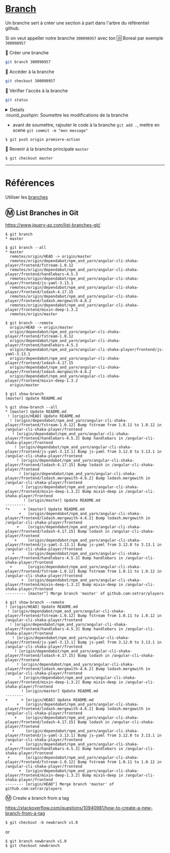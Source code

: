 # [Branch](https://git-scm.com/docs/git-branch)

Un branche sert à créer une section à part dans l'arbre du référentiel github.

Si on veut appeller notre branche `300098957` avec ton :id: Boreal par exemple `300098957`

:round_pushpin: Créer une branche 

```sh
git branch 300098957
```

:round_pushpin: Accéder à la branche

```sh
git checkout 300098957
```

:round_pushpin: Vérifier l'accès à la branche

```sh
git status
```
<details>
On branch 300098957
nothing to commit, working tree clean
</details>
:round_pushpin: Soumettre les modifications de la branche

* avant de soumettre, rajouter le code à la branche `git add .`, mettre en scene `git commit -m "mon message"`

```
$ git push origin premiere-action
```

:round_pushpin: Revenir à la branche principale `master`

```
$ git checkout master
```

<hr>

# Références

Utiliser les [branches](https://www.atlassian.com/git/tutorials/using-branches)


## :m: List Branches in Git

https://www.jquery-az.com/list-branches-git/


```
$ git branch
* master
```


```
$ git branch --all
* master
  remotes/origin/HEAD -> origin/master
  remotes/origin/dependabot/npm_and_yarn/angular-cli-shaka-player/frontend/fstream-1.0.12
  remotes/origin/dependabot/npm_and_yarn/angular-cli-shaka-player/frontend/handlebars-4.5.3
  remotes/origin/dependabot/npm_and_yarn/angular-cli-shaka-player/frontend/js-yaml-3.13.1
  remotes/origin/dependabot/npm_and_yarn/angular-cli-shaka-player/frontend/lodash-4.17.15
  remotes/origin/dependabot/npm_and_yarn/angular-cli-shaka-player/frontend/lodash.mergewith-4.6.2
  remotes/origin/dependabot/npm_and_yarn/angular-cli-shaka-player/frontend/mixin-deep-1.3.2
  remotes/origin/master
```


```
$ git branch --remote
  origin/HEAD -> origin/master
  origin/dependabot/npm_and_yarn/angular-cli-shaka-player/frontend/fstream-1.0.12
  origin/dependabot/npm_and_yarn/angular-cli-shaka-player/frontend/handlebars-4.5.3
  origin/dependabot/npm_and_yarn/angular-cli-shaka-player/frontend/js-yaml-3.13.1
  origin/dependabot/npm_and_yarn/angular-cli-shaka-player/frontend/lodash-4.17.15
  origin/dependabot/npm_and_yarn/angular-cli-shaka-player/frontend/lodash.mergewith-4.6.2
  origin/dependabot/npm_and_yarn/angular-cli-shaka-player/frontend/mixin-deep-1.3.2
  origin/master
```


```
$ git show-branch    
[master] Update README.md
```

```
% git show-branch --all   
* [master] Update README.md
 ! [origin/HEAD] Update README.md
  ! [origin/dependabot/npm_and_yarn/angular-cli-shaka-player/frontend/fstream-1.0.12] Bump fstream from 1.0.11 to 1.0.12 in /angular-cli-shaka-player/frontend
   ! [origin/dependabot/npm_and_yarn/angular-cli-shaka-player/frontend/handlebars-4.5.3] Bump handlebars in /angular-cli-shaka-player/frontend
    ! [origin/dependabot/npm_and_yarn/angular-cli-shaka-player/frontend/js-yaml-3.13.1] Bump js-yaml from 3.12.0 to 3.13.1 in /angular-cli-shaka-player/frontend
     ! [origin/dependabot/npm_and_yarn/angular-cli-shaka-player/frontend/lodash-4.17.15] Bump lodash in /angular-cli-shaka-player/frontend
      ! [origin/dependabot/npm_and_yarn/angular-cli-shaka-player/frontend/lodash.mergewith-4.6.2] Bump lodash.mergewith in /angular-cli-shaka-player/frontend
       ! [origin/dependabot/npm_and_yarn/angular-cli-shaka-player/frontend/mixin-deep-1.3.2] Bump mixin-deep in /angular-cli-shaka-player/frontend
        ! [origin/master] Update README.md
---------
*+      + [master] Update README.md
      +   [origin/dependabot/npm_and_yarn/angular-cli-shaka-player/frontend/lodash.mergewith-4.6.2] Bump lodash.mergewith in /angular-cli-shaka-player/frontend
     +    [origin/dependabot/npm_and_yarn/angular-cli-shaka-player/frontend/lodash-4.17.15] Bump lodash in /angular-cli-shaka-player/frontend
    +     [origin/dependabot/npm_and_yarn/angular-cli-shaka-player/frontend/js-yaml-3.13.1] Bump js-yaml from 3.12.0 to 3.13.1 in /angular-cli-shaka-player/frontend
   +      [origin/dependabot/npm_and_yarn/angular-cli-shaka-player/frontend/handlebars-4.5.3] Bump handlebars in /angular-cli-shaka-player/frontend
  +       [origin/dependabot/npm_and_yarn/angular-cli-shaka-player/frontend/fstream-1.0.12] Bump fstream from 1.0.11 to 1.0.12 in /angular-cli-shaka-player/frontend
       +  [origin/dependabot/npm_and_yarn/angular-cli-shaka-player/frontend/mixin-deep-1.3.2] Bump mixin-deep in /angular-cli-shaka-player/frontend
--------- [master^] Merge branch 'master' of github.com:setrar/players
```

```
$ git show-branch --remote
! [origin/HEAD] Update README.md
 ! [origin/dependabot/npm_and_yarn/angular-cli-shaka-player/frontend/fstream-1.0.12] Bump fstream from 1.0.11 to 1.0.12 in /angular-cli-shaka-player/frontend
  ! [origin/dependabot/npm_and_yarn/angular-cli-shaka-player/frontend/handlebars-4.5.3] Bump handlebars in /angular-cli-shaka-player/frontend
   ! [origin/dependabot/npm_and_yarn/angular-cli-shaka-player/frontend/js-yaml-3.13.1] Bump js-yaml from 3.12.0 to 3.13.1 in /angular-cli-shaka-player/frontend
    ! [origin/dependabot/npm_and_yarn/angular-cli-shaka-player/frontend/lodash-4.17.15] Bump lodash in /angular-cli-shaka-player/frontend
     ! [origin/dependabot/npm_and_yarn/angular-cli-shaka-player/frontend/lodash.mergewith-4.6.2] Bump lodash.mergewith in /angular-cli-shaka-player/frontend
      ! [origin/dependabot/npm_and_yarn/angular-cli-shaka-player/frontend/mixin-deep-1.3.2] Bump mixin-deep in /angular-cli-shaka-player/frontend
       ! [origin/master] Update README.md
--------
+      + [origin/HEAD] Update README.md
     +   [origin/dependabot/npm_and_yarn/angular-cli-shaka-player/frontend/lodash.mergewith-4.6.2] Bump lodash.mergewith in /angular-cli-shaka-player/frontend
    +    [origin/dependabot/npm_and_yarn/angular-cli-shaka-player/frontend/lodash-4.17.15] Bump lodash in /angular-cli-shaka-player/frontend
   +     [origin/dependabot/npm_and_yarn/angular-cli-shaka-player/frontend/js-yaml-3.13.1] Bump js-yaml from 3.12.0 to 3.13.1 in /angular-cli-shaka-player/frontend
  +      [origin/dependabot/npm_and_yarn/angular-cli-shaka-player/frontend/handlebars-4.5.3] Bump handlebars in /angular-cli-shaka-player/frontend
 +       [origin/dependabot/npm_and_yarn/angular-cli-shaka-player/frontend/fstream-1.0.12] Bump fstream from 1.0.11 to 1.0.12 in /angular-cli-shaka-player/frontend
      +  [origin/dependabot/npm_and_yarn/angular-cli-shaka-player/frontend/mixin-deep-1.3.2] Bump mixin-deep in /angular-cli-shaka-player/frontend
-------- [origin/HEAD^] Merge branch 'master' of github.com:setrar/players
```


:m: Create a branch from a tag

https://stackoverflow.com/questions/10940981/how-to-create-a-new-branch-from-a-tag

```
$ git checkout -b newbranch v1.0
```

or 

```
$ git branch newbranch v1.0
$ git checkout newbranch
```

